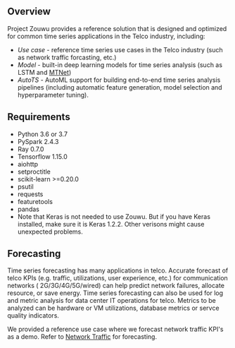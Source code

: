 
## Overview

Project Zouwu provides a reference solution that is designed and optimized for common time series applications in the Telco industry, including:
* _Use case_ - reference time series use cases in the Telco industry (such as network traffic forcasting, etc.)
* _Model_ - built-in deep learning models for time series analysis (such as LSTM and [MTNet](https://arxiv.org/abs/1809.02105))
* _AutoTS_ - AutoML support for building end-to-end time series analysis pipelines (including automatic feature generation, model selection and hyperparameter tuning).


## Requirements 

* Python 3.6 or 3.7
* PySpark 2.4.3
* Ray 0.7.0
* Tensorflow 1.15.0
* aiohttp
* setproctitle
* scikit-learn >=0.20.0
* psutil
* requests
* featuretools
* pandas
* Note that Keras is not needed to use Zouwu. But if you have Keras installed, make sure it is Keras 1.2.2. Other verisons might cause unexpected problems. 

## Forecasting

Time series forecasting has many applications in telco. Accurate forecast of telco KPIs (e.g. traffic, utilizations, user experience, etc.) for communication networks ( 2G/3G/4G/5G/wired) can help predict network failures, allocate resource, or save energy. Time series forecasting can also be used for log and metric analysis for data center IT operations for telco. Metrics to be analyzed can be hardware or VM utilizations, database metrics or servce quality indicators.

We provided a reference use case where we forecast network traffic KPI's as a demo. Refer to [Network Traffic](./use-case/network-traffic) for forecasting.
 

